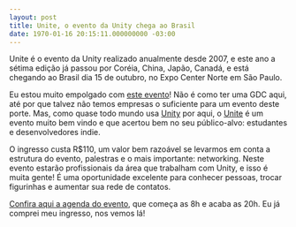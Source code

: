 ```yaml
---
layout: post
title: Unite, o evento da Unity chega ao Brasil
date: 1970-01-16 20:15:11.000000000 -03:00
---
```


Unite é o evento da Unity realizado anualmente desde 2007, e este ano a sétima edição já passou por Coréia, China, Japão, Canadá, e está chegando ao Brasil dia 15 de outubro, no Expo Center Norte em São Paulo.

Eu estou muito empolgado com [este evento](http://unity3d.com/unite/brazil "Unite")! Não é como ter uma GDC aqui, até por que talvez não temos empresas o suficiente para um evento deste porte. Mas, como quase todo mundo usa [Unity](http://unity3d.com/ "Unity") por aqui, o [Unite](http://unity3d.com/unite "Unite") é um evento muito bem vindo e que acertou bem no seu público-alvo: estudantes e desenvolvedores indie.

O ingresso custa R$110, um valor bem razoável se levarmos em conta a estrutura do evento, palestras e o mais importante: networking. Neste evento estarão profissionais da área que trabalham com Unity, e isso é muita gente! É uma oportunidade excelente para conhecer pessoas, trocar figurinhas e aumentar sua rede de contatos.

[Confira aqui a agenda do evento](http://unity3d.com/unite/brazil/schedule "Unite"), que começa as 8h e acaba as 20h. Eu já comprei meu ingresso, nos vemos lá!


